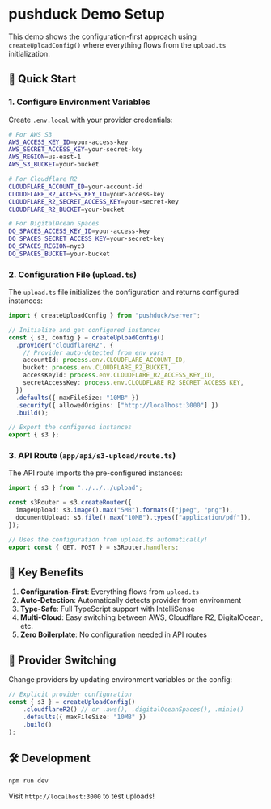 # pushduck Demo Setup

This demo shows the configuration-first approach using `createUploadConfig()` where everything flows from the `upload.ts` initialization.

## 🚀 Quick Start

### 1. Configure Environment Variables

Create `.env.local` with your provider credentials:

```bash
# For AWS S3
AWS_ACCESS_KEY_ID=your-access-key
AWS_SECRET_ACCESS_KEY=your-secret-key
AWS_REGION=us-east-1
AWS_S3_BUCKET=your-bucket

# For Cloudflare R2
CLOUDFLARE_ACCOUNT_ID=your-account-id
CLOUDFLARE_R2_ACCESS_KEY_ID=your-access-key
CLOUDFLARE_R2_SECRET_ACCESS_KEY=your-secret-key
CLOUDFLARE_R2_BUCKET=your-bucket

# For DigitalOcean Spaces
DO_SPACES_ACCESS_KEY_ID=your-access-key
DO_SPACES_SECRET_ACCESS_KEY=your-secret-key
DO_SPACES_REGION=nyc3
DO_SPACES_BUCKET=your-bucket
```

### 2. Configuration File (`upload.ts`)

The `upload.ts` file initializes the configuration and returns configured instances:

```typescript
import { createUploadConfig } from "pushduck/server";

// Initialize and get configured instances
const { s3, config } = createUploadConfig()
  .provider("cloudflareR2", {
    // Provider auto-detected from env vars
    accountId: process.env.CLOUDFLARE_ACCOUNT_ID,
    bucket: process.env.CLOUDFLARE_R2_BUCKET,
    accessKeyId: process.env.CLOUDFLARE_R2_ACCESS_KEY_ID,
    secretAccessKey: process.env.CLOUDFLARE_R2_SECRET_ACCESS_KEY,
  })
  .defaults({ maxFileSize: "10MB" })
  .security({ allowedOrigins: ["http://localhost:3000"] })
  .build();

// Export the configured instances
export { s3 }; 
```

### 3. API Route (`app/api/s3-upload/route.ts`)

The API route imports the pre-configured instances:

```typescript
import { s3 } from "../../../upload";

const s3Router = s3.createRouter({
  imageUpload: s3.image().max("5MB").formats(["jpeg", "png"]),
  documentUpload: s3.file().max("10MB").types(["application/pdf"]),
});

// Uses the configuration from upload.ts automatically!
export const { GET, POST } = s3Router.handlers;
```

## 🎯 Key Benefits

1. **Configuration-First**: Everything flows from `upload.ts`
2. **Auto-Detection**: Automatically detects provider from environment
3. **Type-Safe**: Full TypeScript support with IntelliSense
4. **Multi-Cloud**: Easy switching between AWS, Cloudflare R2, DigitalOcean, etc.
5. **Zero Boilerplate**: No configuration needed in API routes

## 🔄 Provider Switching

Change providers by updating environment variables or the config:

```typescript
// Explicit provider configuration
const { s3 } = createUploadConfig()
    .cloudflareR2() // or .aws(), .digitalOceanSpaces(), .minio()
    .defaults({ maxFileSize: "10MB" })
    .build()
);
```

## 🛠️ Development

```bash
npm run dev
```

Visit `http://localhost:3000` to test uploads!
